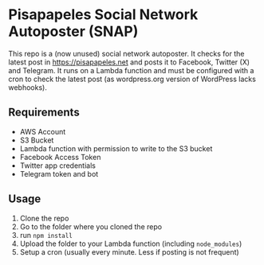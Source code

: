 # Pisapapeles Social Network Autoposter (SNAP)

This repo is a (now unused) social network autoposter. It checks for the latest post in https://pisapapeles.net and posts it to Facebook, Twitter (X) and Telegram.
It runs on a Lambda function and must be configured with a cron to check the latest post (as wordpress.org version of WordPress lacks webhooks).

## Requirements
* AWS Account
* S3 Bucket
* Lambda function with permission to write to the S3 bucket
* Facebook Access Token
* Twitter app credentials
* Telegram token and bot

## Usage
1. Clone the repo
2. Go to the folder where you cloned the repo
3. run ```npm install```
4. Upload the folder to your Lambda function (including ```node_modules```)
5. Setup a cron (usually every minute. Less if posting is not frequent)

